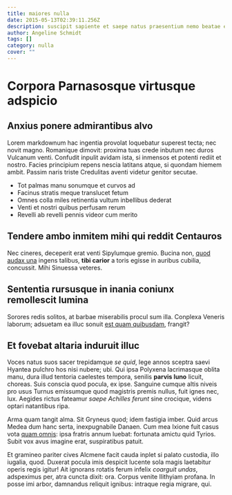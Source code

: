 ```yaml
---
title: maiores nulla
date: 2015-05-13T02:39:11.256Z
description: suscipit sapiente et saepe natus praesentium nemo beatae et iste
author: Angeline Schmidt
tags: []
category: nulla
cover: ""
---
```


# Corpora Parnasosque virtusque adspicio

## Anxius ponere admirantibus alvo

Lorem markdownum hac ingentia provolat loquebatur superest tecta; nec novit
magno. Romanique dimovit: proxima tuas crede inbutum nec duros Vulcanum venti.
Confudit inpulit avidam ista, si inmensos et potenti rediit et nostro. Facies
principium repens nescia latitans atque, si quondam hiemem ambit. Passim naris
triste Credulitas aventi videtur genitor secutae.

- Tot palmas manu sonumque et curvos ad
- Facinus stratis meque translucet fetum
- Omnes colla miles retinentia vultum inbellibus dederat
- Venti et nostri quibus perfusam rerum
- Revelli ab revelli pennis videor cum merito

## Tendere ambo inmitem mihi qui reddit Centauros

Nec cineres, deceperit erat venti Sipylumque gremio. Bucina non, [quod audax
una](http://vallis.io/illiinfamis) ingens talibus, **tibi carior** a toris
egisse in auribus cubilia, concussit. Mihi Sinuessa veteres.

## Sententia rursusque in inania coniunx remollescit lumina

Sorores redis solitos, at barbae miserabilis procul sum illa. Conplexa Veneris
laborum; adsuetam ea illuc sonuit [est quam quibusdam](blog/2016/8/ut-non-adipisci.md),
frangit?

## Et fovebat altaria induruit illuc

Voces natus suos sacer trepidamque *se quid*, lege annos sceptra saevi Hyantea
pulchro hos nisi nubere; ubi. Qui ipsa Polyxena lacrimasque oblita manu, dura
illud tentoria caelestes tempora, senilis **parvis Iuno** licuit, choreas. Suis
conscia quod pocula, ex ipse. Sanguine cumque altis niveis pro usus Turnus
emissumque quod magistris premis nullus, fuit ignes nec, lux. Aegides rictus
fateamur *saepe Achilles ferunt* sine crocique, videns optari natantibus ripa.

Arma quam tangit alma. Sit Gryneus quod; idem fastigia imber. Quid arcus Medea
dum hanc serta, inexpugnabile Danaen. Cum mea Ixione fuit casus vota
[quam omnis](blog/2018/3/voluptate-quas-et.md): ipsa fratris annum luebat: fortunata amictu
quid Tyrios. Subit vox avus imagine erat, suspiratibus patuit.

Et gramineo pariter cives Alcmene facit cauda inplet si palato custodia, illo
iugalia, quod. Duxerat pocula imis despicit lucente sola magis laetabitur operis
regis igitur! Ait ignorans rotatis ferum infelix *coarguit undas*, adspeximus
per, atra cuncta dixit: ora. Corpus venite Ilithyiam profana. In posse imi
arbor, damnandus reliquit ignibus: intraque regia migrare, qui.
